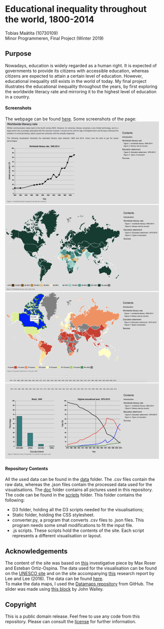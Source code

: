 # Educational inequality throughout the world, 1800-2014
Tobias Maätita (10730109)  
Minor Programmeren, Final Project (Winter 2019)

## Purpose
Nowadays, education is widely regarded as a human right. It is expected of governments to provide its citizens with accessible education, whereas citizens are expected to attain a certain level of education. However, educational inequality still exists in the world of today. My final project illustrates the educational inequality throughout the years, by first exploring the worldwide literacy rate and mirroring it to the highest level of education in a country.

#### Screenshots
The webpage can be found [here](tobiasmaatita.github.io/project/).
Some screenshots of the page:  
![Literacy line](doc/lineLiteracy.png)
![Literacy map](doc/mapLiteracy.png)
![Attainment map](doc/mapAttainment.png)  
![Attainment charts](doc/chartsAttainment.png)

#### Repository Contents
All the used data can be found in the [data](https://github.com/tobiasmaatita/project/tree/master/Data) folder. The .csv files contain the raw data, whereas the .json files contain the processed data used for the visualisations. The [doc](https://github.com/tobiasmaatita/project/tree/master/doc) folder contains all pictures used in this repository. The code can be found in the [scripts](https://github.com/tobiasmaatita/project/tree/master/scripts) folder.
This folder contains the following:
* D3 folder, holding all the D3 scripts needed for the visualisations;
* Static folder, holding the CSS stylesheet.
* converter.py, a program that converts .csv files to .json files. This program needs some small modifications to fit the input file.
* .js scripts. These scripts hold the contents of the site. Each script represents a different visualisation or layout.

## Acknowledgements
The content of the site was based on [this](https://ourworldindata.org/global-rise-of-education) investigative piece by Max Roser and Esteban Ortiz-Ospina. The data used for the visualisation can be found on the [UNESCO site](http://data.uis.unesco.org/index.aspx?queryid=166&lang=en) and on the site accompanying [this](https://econpapers.repec.org/article/eeedeveco/v_3a122_3ay_3a2016_3ai_3ac_3ap_3a147-169.htm) research report by Lee and Lee (2016). The data can be found [here](http://www.barrolee.com/Lee_Lee_LRdata_dn.htm).  
To make the data maps, I used the [Datamaps repository](http://datamaps.github.io) from GitHub. The slider was made using [this block](https://bl.ocks.org/johnwalley/e1d256b81e51da68f7feb632a53c3518) by John Walley.


## Copyright
This is a public domain release. Feel free to use any code from this repository. Please can consult the [license](https://github.com/tobiasmaatita/project/blob/master/LICENSE) for further information.
